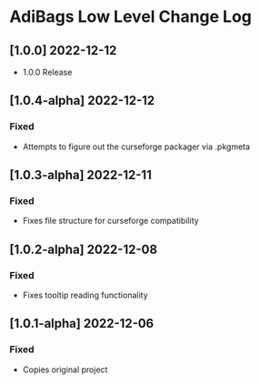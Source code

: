 # AdiBags Low Level Change Log

## [1.0.0] 2022-12-12
- 1.0.0 Release

## [1.0.4-alpha] 2022-12-12
### Fixed
- Attempts to figure out the curseforge packager via .pkgmeta

## [1.0.3-alpha] 2022-12-11
### Fixed
- Fixes file structure for curseforge compatibility

## [1.0.2-alpha] 2022-12-08
### Fixed
- Fixes tooltip reading functionality

## [1.0.1-alpha] 2022-12-06
### Fixed
- Copies original project